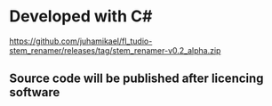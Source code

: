 # Developed with C#
https://github.com/juhamikael/fl_tudio-stem_renamer/releases/tag/stem_renamer-v0.2_alpha.zip
## Source code will be published after licencing software

